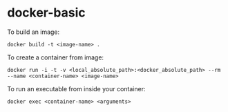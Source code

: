 # docker-basic

To build an image:

```docker build -t <image-name> .```

To create a container from image:

```docker run -i -t -v <local_absolute_path>:<docker_absolute_path> --rm --name <container-name> <image-name> ```

To run an executable from inside your container:

```docker exec <container-name> <arguments>```